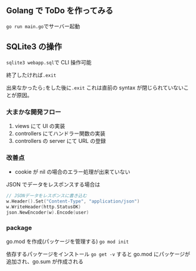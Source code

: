 ## Golang で ToDo を作ってみる

`go run main.go`でサーバー起動

## SQLite3 の操作

`sqlite3 webapp.sql`で CLI 操作可能

終了したければ`.exit`

出来なかったら`;`をした後に`.exit`
これは直前の syntax が閉じられていないことが原因。

### 大まかな開発フロー

1. views にて UI の実装
2. controllers にてハンドラー関数の実装
3. controllers の server にて URL の登録

### 改善点

- cookie が nil の場合のエラー処理が出来ていない

JSON でデータをレスポンスする場合は

```main.go
// JSONデータをレスポンスに書き込む
w.Header().Set("Content-Type", "application/json")
w.WriteHeader(http.StatusOK)
json.NewEncoder(w).Encode(user)
```

### package

go.mod を作成(パッケージを管理する)
`go mod init`

依存するパッケージをインストール
`go get -v`
すると go.mod にパッケージが追加され、go.sum が作成される
